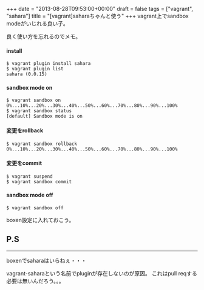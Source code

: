 +++
date = "2013-08-28T09:53:00+00:00"
draft = false
tags = ["vagrant", "sahara"]
title = "[vagrant]saharaちゃんと使う"
+++
vagrant上でsandbox modeがいじれる良い子。

良く使い方を忘れるのでメモ。


#### install

	$ vagrant plugin install sahara
	$ vagrant plugin list
	sahara (0.0.15)

#### sandbox mode on

	$ vagrant sandbox on
	0%...10%...20%...30%...40%...50%...60%...70%...80%...90%...100%
	$ vagrant sandbox status
	[default] Sandbox mode is on

#### 変更をrollback

	$ vagrant sandbox rollback
	0%...10%...20%...30%...40%...50%...60%...70%...80%...90%...100%
	
#### 変更をcommit

	$ vagrant suspend
	$ vagrant sandbox commit
	
#### sandbox mode off

	$ vagrant sandbox off


boxen設定に入れておこう。


## P.S
***

boxenでsaharaはいらねぇ・・・

vagrant-saharaという名前でpluginが存在しないのが原因。
これはpull reqする必要は無いんだろう。。。
